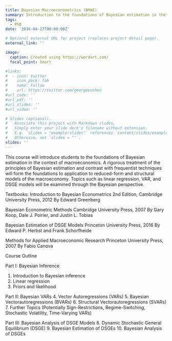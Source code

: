 ```yaml
---
title: Bayesian Macroeconometrics (BMAE)
summary: Introduction to the foundations of Bayesian estimation in the context of macroeconomics
tags:
  - PhD
date: '2016-04-27T00:00:00Z'

# Optional external URL for project (replaces project detail page).
external_link: ''

image:
  caption: Created using https://wordart.com/
  focal_point: Smart

#links:
#  - icon: twitter
#    icon_pack: fab
#    name: Follow
#    url: https://twitter.com/georgecushen
#url_code: ''
#url_pdf: ''
#url_slides: ''
#url_video: ''

# Slides (optional).
#   Associate this project with Markdown slides.
#   Simply enter your slide deck's filename without extension.
#   E.g. `slides = "example-slides"` references `content/slides/example-slides.md`.
#   Otherwise, set `slides = ""`.
slides: ''
---
```


This course will introduce students to the foundations of Bayesian estimation in the context of macroeconomics. A rigorous treatment of the principles of Bayesian estimation and contrast with frequentist techniques will form the foundations to application to reduced-form and structural models of the macroeconomy. Topics such as linear regression, VAR, and DSGE models will be examined through the Bayesian perspective.

Textbooks: 
Introduction to Bayesian Econometrics
2nd Edition, Cambridge University Press, 2012
By Edward Greenberg

Bayesian Econometric Methods
Cambridge University Press, 2007
By Gary Koop, Dale J. Poirier, and Justin L. Tobias

Bayesian Estimation of DSGE Models
Princeton University Press, 2016
By Edward P. Herbst and Frank Schorfheide

Methods for Applied Macroeconomic Research
Princeton University Press, 2007
By Fabio Canova

Course Outline

Part I: Bayesian Inference
1. Introduction to Bayesian inference
2. Linear regression
3. Priors and likelihood

Part II: Bayesian VARs
4. Vector Autoregressions (VARs)
5. Bayesian Vectorautoregressions (BVARs)
6. Structural Vectorautoregressions (SVARs)
7. Further Topics (Potentially Sign-Restrictions, Regime-Switching, Stochastic Volatility, 	Time-Varying VARs)

Part III: Bayesian Analysis of DSGE Models
8. Dynamic Stochastic General Equilibrium (DSGE)
9. Bayesian Estimation of DSGEs
10. Bayesian Analysis of DSGEs
